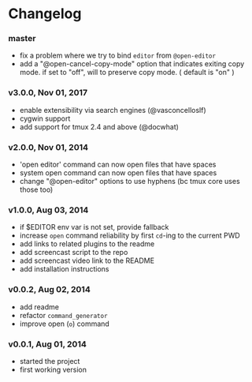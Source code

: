 # Changelog

### master
- fix a problem where we try to bind `editor` from `@open-editor`
- add a "@open-cancel-copy-mode" option that indicates exiting copy mode. if set to "off", will to preserve copy mode. ( default is "on" )

### v3.0.0, Nov 01, 2017
- enable extensibility via search engines (@vasconcelloslf)
- cygwin support
- add support for tmux 2.4 and above (@docwhat)

### v2.0.0, Nov 01, 2014
- 'open editor' command can now open files that have spaces
- system open command can now open files that have spaces
- change "@open-editor" options to use hyphens (bc tmux core uses those too)

### v1.0.0, Aug 03, 2014
- if $EDITOR env var is not set, provide fallback
- increase `open` command reliability by first `cd`-ing to the current PWD
- add links to related plugins to the readme
- add screencast script to the repo
- add screencast video link to the README
- add installation instructions

### v0.0.2, Aug 02, 2014
- add readme
- refactor `command_generator`
- improve open (`o`) command

### v0.0.1, Aug 01, 2014
- started the project
- first working version

